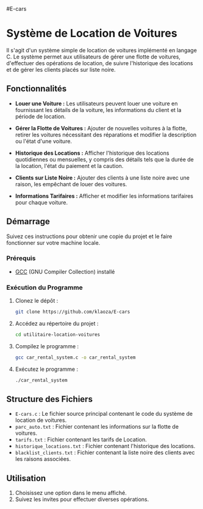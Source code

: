 #E-cars
# Système de Location de Voitures

Il s'agit d'un système simple de location de voitures implémenté en langage C. Le système permet aux utilisateurs de gérer une flotte de voitures, d'effectuer des opérations de location, de suivre l'historique des locations et de gérer les clients placés sur liste noire.

## Fonctionnalités

- **Louer une Voiture :** Les utilisateurs peuvent louer une voiture en fournissant les détails de la voiture, les informations du client et la période de location.

- **Gérer la Flotte de Voitures :** Ajouter de nouvelles voitures à la flotte, retirer les voitures nécessitant des réparations et modifier la description ou l'état d'une voiture.

- **Historique des Locations :** Afficher l'historique des locations quotidiennes ou mensuelles, y compris des détails tels que la durée de la location, l'état du paiement et la caution.

- **Clients sur Liste Noire :** Ajouter des clients à une liste noire avec une raison, les empêchant de louer des voitures.

- **Informations Tarifaires :** Afficher et modifier les informations tarifaires pour chaque voiture.

## Démarrage

Suivez ces instructions pour obtenir une copie du projet et le faire fonctionner sur votre machine locale.

### Prérequis

- [GCC](https://gcc.gnu.org/) (GNU Compiler Collection) installé

### Exécution du Programme

1. Clonez le dépôt :

   ```bash
   git clone https://github.com/klaoza/E-cars
   ```

2. Accédez au répertoire du projet :

   ```bash
   cd utilitaire-location-voitures
   ```

3. Compilez le programme :

   ```bash
   gcc car_rental_system.c -o car_rental_system
   ```

4. Exécutez le programme :

   ```bash
   ./car_rental_system
   ```

## Structure des Fichiers

- `E-cars.c` : Le fichier source principal contenant le code du système de location de voitures.
- `parc_auto.txt` : Fichier contenant les informations sur la flotte de voitures.
- `tarifs.txt` : Fichier contenant les tarifs de Location.
- `historique_locations.txt` : Fichier contenant l'historique des locations.
- `blacklist_clients.txt` : Fichier contenant la liste noire des clients avec les raisons associées.

## Utilisation

1. Choisissez une option dans le menu affiché.
2. Suivez les invites pour effectuer diverses opérations.

